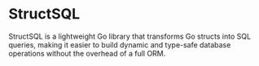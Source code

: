 # StructSQL

StructSQL is a lightweight Go library that transforms Go structs into SQL queries, making it easier to build dynamic and type-safe database operations without the overhead of a full ORM.
